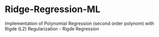 # Ridge-Regression-ML
 Implementation of Polynomial Regression (second order polynom) with Rigde (L2) Regularization - Rigde Regression 
